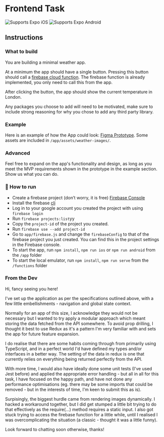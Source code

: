 # Frontend Task

<p>
  <!-- iOS -->
  <img alt="Supports Expo iOS" longdesc="Supports Expo iOS" src="https://img.shields.io/badge/iOS-4630EB.svg?style=flat-square&logo=APPLE&labelColor=999999&logoColor=fff" />
  <!-- Android -->
  <img alt="Supports Expo Android" longdesc="Supports Expo Android" src="https://img.shields.io/badge/Android-4630EB.svg?style=flat-square&logo=ANDROID&labelColor=A4C639&logoColor=fff" />
</p>

## Instructions

### What to build

You are building a minimal weather app.

At a minimum the app should have a single button. Pressing this button should call a [firebase cloud function](https://firebase.google.com/docs/functions).
The firebase function is already implemented, you only need to call this from the app.


After clicking the button, the app should show the current temperature in London.

Any packages you choose to add will need to be motivated, make sure to include strong reasoning for why you chose to add any third party library.

### Example
Here is an example of how the App could look: [Figma Prototype](https://www.figma.com/proto/wZ16lZpnhJmgYh3LJ0AihI/Interview-Task?node-id=1%3A2&scaling=scale-down&page-id=0%3A1&starting-point-node-id=1%3A2). Some assets are included in `/app/assets/weather-images/`.

### Advanced
Feel free to expand on the app's functionality and design, as long as you meet the MVP requirements shown in the prototype in the example section.
Show us what you can do.


### 🚀 How to run
- Create a firebase project (don’t worry, it is free) [Firebase Console](https://console.firebase.google.com/)
- Install the firebase [cli](https://firebase.google.com/docs/cli)
- Log in to your google account you created the project with using `firebase login`
- Run `firebase projects:list`yy
- Copy the `project-id` of the project you created.
- Run `firebase use --add project-id`
- Go to `app/firebase.js` and change the `firebaseConfig` to that of the firebase project you just created. You can find this in the project settings in the Firebase console.
- To start the app, run `npm install`, `npm run ios` or `npm run android` from the `/app` folder
- To start the local emulator, run `npm install`, `npm run serve` from the `/functions` folder


### From the Dev

Hi, fancy seeing you here!

I've set up the application as per the specifications outlined above, with a few little embellishments - navigation and global state context.

Normally for an app of this size, I acknowledge they would not be necessary but I wanted to try apply a modular approach which meant storing the data fetched from the API somewhere. To avoid prop drilling, I thought it best to use Redux as it's a pattern I'm very familiar with and sets the app for future feature expansion.

I do realise that there are some habits coming through from primarily using TypeScript, and in a perfect world I'd have defined my types and/or interfaces in a better way. The setting of the data in redux is one that currently relies on everything being returned perfectly from the API.

With more time, I would also have ideally done some unit tests (I've used Jest before) and applied the appropriate error handling - but all in all for this task, I have focused on the happy path, and have not done any performance optimisations (eg. there may be some imports that could be removed - but in the interests of time, I'm keen to submit this as is).

Surpisingly, the biggest hurdle came from rendering images dynamically. I hacked a workaround together, but I did get stumped a little bit trying to do that effectively as the require(...) method requires a static input. I also got stuck trying to access the firebase function for a little while, until I realised I was overcomplicating the situation (a classic - thought it was a little funny).

Look forward to chatting soon otherwise, thanks!


